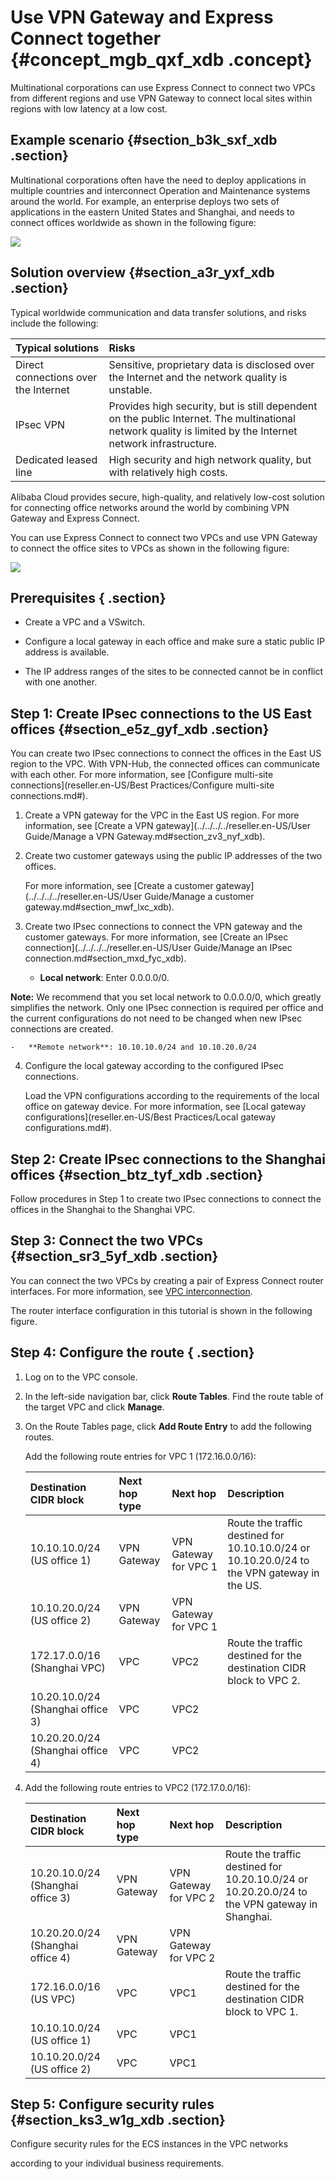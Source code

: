 # Use VPN Gateway and Express Connect together {#concept_mgb_qxf_xdb .concept}

Multinational corporations can use Express Connect to connect two VPCs from different regions and use VPN Gateway to connect local sites within regions with low latency at a low cost.

## Example scenario {#section_b3k_sxf_xdb .section}

Multinational corporations often have the need to deploy applications in multiple countries and interconnect Operation and Maintenance systems around the world. For example, an enterprise deploys two sets of applications in the eastern United States and Shanghai, and needs to connect offices worldwide as shown in the following figure:

![](http://static-aliyun-doc.oss-cn-hangzhou.aliyuncs.com/assets/img/13371/15397767383594_en-US.png)

## Solution overview {#section_a3r_yxf_xdb .section}

Typical worldwide communication and data transfer solutions, and risks include the following:

|Typical solutions|Risks|
|:----------------|:----|
|Direct connections over the Internet|Sensitive, proprietary data is disclosed over the Internet and the network quality is unstable.|
|IPsec VPN|Provides high security, but is still dependent on the public Internet. The multinational network quality is limited by the Internet network infrastructure.|
|Dedicated leased line|High security and high network quality, but with relatively high costs.|

Alibaba Cloud provides secure, high-quality, and relatively low-cost solution for connecting office networks around the world by combining VPN Gateway and Express Connect.

You can use Express Connect to connect two VPCs and use VPN Gateway to connect the office sites to VPCs as shown in the following figure:

![](http://static-aliyun-doc.oss-cn-hangzhou.aliyuncs.com/assets/img/13371/15397767383595_en-US.png)

## Prerequisites { .section}

-   Create a VPC and a VSwitch.

-   Configure a local gateway in each office and make sure a static public IP address is available.

-   The IP address ranges of the sites to be connected cannot be in conflict with one another.


## Step 1: Create IPsec connections to the US East offices {#section_e5z_gyf_xdb .section}

You can create two IPsec connections to connect the offices in the East US region to the VPC. With VPN-Hub, the connected offices can communicate with each other. For more information, see [Configure multi-site connections](reseller.en-US/Best Practices/Configure multi-site connections.md#).

1.  Create a VPN gateway for the VPC in the East US region. For more information, see [Create a VPN gateway](../../../../reseller.en-US/User Guide/Manage a VPN Gateway.md#section_zv3_nyf_xdb).
2.  Create two customer gateways using the public IP addresses of the two offices.

    For more information, see [Create a customer gateway](../../../../reseller.en-US/User Guide/Manage a customer gateway.md#section_mwf_lxc_xdb).

3.  Create two IPsec connections to connect the VPN gateway and the customer gateways. For more information, see [Create an IPsec connection](../../../../reseller.en-US/User Guide/Manage an IPsec connection.md#section_mxd_fyc_xdb).
    -   **Local network**: Enter 0.0.0.0/0.

**Note:** We recommend that you set local network to 0.0.0.0/0, which greatly simplifies the network. Only one IPsec connection is required per office and the current configurations do not need to be changed when new IPsec connections are created.

    -   **Remote network**: 10.10.10.0/24 and 10.10.20.0/24

4.  Configure the local gateway according to the configured IPsec connections.

    Load the VPN configurations according to the requirements of the local office on gateway device. For more information, see [Local gateway configurations](reseller.en-US/Best Practices/Local gateway configurations.md#).


## Step 2: Create IPsec connections to the Shanghai offices {#section_btz_tyf_xdb .section}

Follow procedures in Step 1 to create two IPsec connections to connect the offices in the Shanghai to the Shanghai VPC.

## Step 3: Connect the two VPCs {#section_sr3_5yf_xdb .section}

You can connect the two VPCs by creating a pair of Express Connect router interfaces. For more information, see [VPC interconnection](https://help.aliyun.com/document_detail/44842.html).

The router interface configuration in this tutorial is shown in the following figure.

## Step 4: Configure the route { .section}

1.  Log on to the VPC console.
2.  In the left-side navigation bar, click **Route Tables**. Find the route table of the target VPC and click **Manage**.
3.  On the Route Tables page, click **Add Route Entry** to add the following routes.

    Add the following route entries for VPC 1 \(172.16.0.0/16\):

    |Destination CIDR block|Next hop type|Next hop|Description|
    |:---------------------|:------------|:-------|:----------|
    |10.10.10.0/24 \(US office 1\)|VPN Gateway|VPN Gateway for VPC 1|Route the traffic destined for 10.10.10.0/24 or 10.10.20.0/24 to the VPN gateway in the US.|
    |10.10.20.0/24 \(US office 2\)|VPN Gateway|VPN Gateway for VPC 1|
    |172.17.0.0/16 \(Shanghai VPC\)|VPC|VPC2|Route the traffic destined for the destination CIDR block to VPC 2.|
    |10.20.10.0/24 \(Shanghai office 3\)|VPC|VPC2|
    |10.20.20.0/24  \(Shanghai office 4\)|VPC|VPC2|

4.  Add the following route entries to VPC2 \(172.17.0.0/16\):

    |Destination CIDR block|Next hop type|Next hop|Description|
    |:---------------------|:------------|:-------|:----------|
    |10.20.10.0/24 \(Shanghai office 3\)|VPN Gateway|VPN Gateway for VPC 2|Route the traffic destined for 10.20.10.0/24 or 10.20.20.0/24 to the VPN gateway in Shanghai.|
    |10.20.20.0/24 \(Shanghai office 4\)|VPN Gateway|VPN Gateway for VPC 2|
    |172.16.0.0/16 \(US VPC\)|VPC|VPC1|Route the traffic destined for the destination CIDR block to VPC 1.|
    |10.10.10.0/24 \(US office 1\)|VPC|VPC1|
    |10.10.20.0/24 \(US office 2\)|VPC|VPC1|


## Step 5: Configure security rules {#section_ks3_w1g_xdb .section}

Configure security rules for the ECS instances in the VPC networks

according to your individual business requirements.

